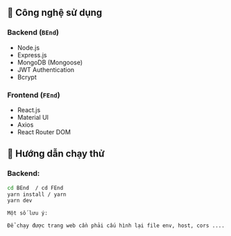 ## 🔧 Công nghệ sử dụng

### Backend (`BEnd`)
- Node.js
- Express.js
- MongoDB (Mongoose)
- JWT Authentication
- Bcrypt

### Frontend (`FEnd`)
- React.js
- Material UI
- Axios
- React Router DOM

## 🚀 Hướng dẫn chạy thử

### Backend:
```bash
cd BEnd  / cd FEnd
yarn install / yarn
yarn dev

Một số lưu ý:

Để chạy được trang web cần phải cấu hình lại file env, host, cors .... 
